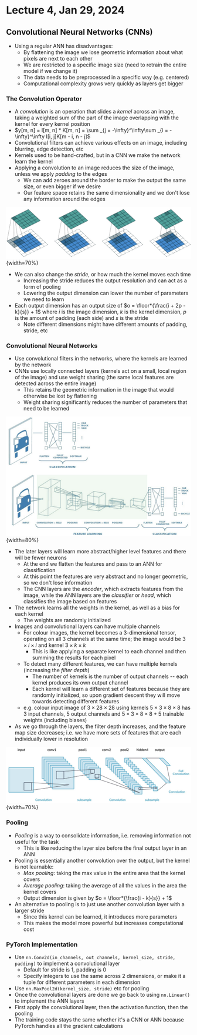 # Lecture 4, Jan 29, 2024

## Convolutional Neural Networks (CNNs)

* Using a regular ANN has disadvantages:
	* By flattening the image we lose geometric information about what pixels are next to each other
	* We are restricted to a specific image size (need to retrain the entire model if we change it)
	* The data needs to be preprocessed in a specific way (e.g. centered)
	* Computational complexity grows very quickly as layers get bigger

### The Convolution Operator

* A *convolution* is an operation that slides a *kernel* across an image, taking a weighted sum of the part of the image overlapping with the kernel for every kernel position
* $y[m, n] = I[m, n] * K[m, n] = \sum _{j = -\infty}^\infty\sum _{i = -\infty}^\infty I[i, j]K[m - i, n - j]$
* Convolutional filters can achieve various effects on an image, including blurring, edge detection, etc
* Kernels used to be hand-crafted, but in a CNN we make the network learn the kernel
* Applying a convolution to an image reduces the size of the image, unless we apply *padding* to the edges
	* We can add zeroes around the border to make the output the same size, or even bigger if we desire
	* Our feature space retains the same dimensionality and we don't lose any information around the edges

![Illustration of padding.](./imgs/lec4_2.png){width=70%}

* We can also change the *stride*, or how much the kernel moves each time
	* Increasing the stride reduces the output resolution and can act as a form of pooling
	* Lowering the output dimension can lower the number of parameters we need to learn
* Each output dimension has an output size of $o = \floor*{\frac{i + 2p - k}{s}} + 1$ where $i$ is the image dimension, $k$ is the kernel dimension, $p$ is the amount of padding (each side) and $s$ is the stride
	* Note different dimensions might have different amounts of padding, stride, etc

### Convolutional Neural Networks

* Use convolutional filters in the networks, where the kernels are learned by the network
* CNNs use locally connected layers (kernels act on a small, local region of the image) and use weight sharing (the same local features are detected across the entire image)
	* This retains the geometric information in the image that would otherwise be lost by flattening
	* Weight sharing significantly reduces the number of parameters that need to be learned

![Illustration of CNNs vs ANNs for classification.](./imgs/lec4_1.png){width=80%}

* The later layers will learn more abstract/higher level features and there will be fewer neurons
	* At the end we flatten the features and pass to an ANN for classification
	* At this point the features are very abstract and no longer geometric, so we don't lose information
	* The CNN layers are the *encoder*, which extracts features from the image, while the ANN layers are the *classifier* or *head*, which classifies the image based on features
* The network learns all the weights in the kernel, as well as a bias for each kernel
	* The weights are randomly initialized
* Images and convolutional layers can have multiple channels
	* For colour images, the kernel becomes a 3-dimensional tensor, operating on all 3 channels at the same time; the image would be $3 \times i \times i$ and kernel $3 \times k \times k$
		* This is like applying a separate kernel to each channel and then summing the results for each pixel
	* To detect many different features, we can have multiple kernels (increasing the *filter depth*)
		* The number of kernels is the number of output channels -- each kernel produces its own output channel
		* Each kernel will learn a different set of features because they are randomly initialized, so upon gradient descent they will move towards detecting different features
	* e.g. colour input image of $3 \times 28 \times 28$ using kernels $5 \times 3 \times 8 \times 8$ has 3 input channels, 5 output channels and $5 \times 3 \times 8 \times 8 + 5$ trainable weights (including biases)
* As we go through the layers, the filter depth increases, and the feature map size decreases; i.e. we have more sets of features that are each individually lower in resolution

![Progression of convolutional layers in a network.](./imgs/lec4_3.png){width=70%}

### Pooling

* *Pooling* is a way to consolidate information, i.e. removing information not useful for the task
	* This is like reducing the layer size before the final output layer in an ANN
* Pooling is essentially another convolution over the output, but the kernel is not learnable:
	* *Max pooling*: taking the max value in the entire area that the kernel covers
	* *Average pooling*: taking the average of all the values in the area the kernel covers
	* Output dimension is given by $o = \floor*{\frac{i - k}{s}} + 1$
* An alternative to pooling is to just use another convolution layer with a larger stride
	* Since this kernel can be learned, it introduces more parameters
	* This makes the model more powerful but increases computational cost

### PyTorch Implementation

* Use `nn.Conv2d(in_channels, out_channels, kernel_size, stride, padding)` to implement a convolutional layer
	* Default for stride is 1, padding is 0
	* Specify integers to use the same across 2 dimensions, or make it a tuple for different parameters in each dimension
* Use `nn.MaxPool2d(kernel_size, stride)` etc for pooling
* Once the convolutional layers are done we go back to using `nn.Linear()` to implement the ANN layers
* First apply the convolutional layer, then the activation function, then the pooling
* The training code stays the same whether it's a CNN or ANN because PyTorch handles all the gradient calculations

